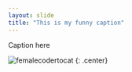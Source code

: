 ```yaml
---
layout: slide
title: "This is my funny caption"
---
```


Caption here

![femalecodertocat](https://octodex.github.com/images/femalecodertocat.png)
{: .center}
